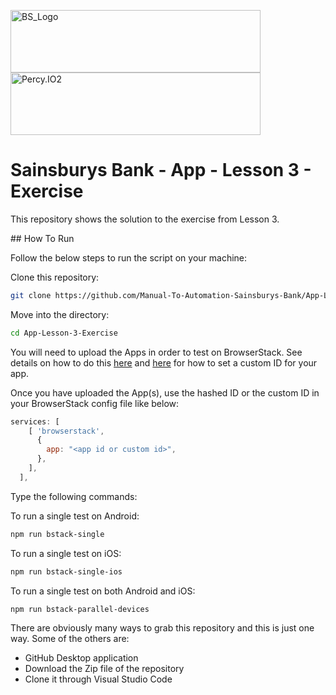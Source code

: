 <p float="left">
  <img src="https://d98b8t1nnulk5.cloudfront.net/production/images/layout/logo-header.png?1469004780" width="400" height="100" title="BS_Logo">
  <img src="https://cdn.cookielaw.org/logos/af33d682-b608-4a02-a87c-726c5880e254/44ba34d9-63c1-451e-a22d-ba28af064ea1/19ef061a-823e-4179-ae5c-43b2c60fe360/New_SB_Logo_r240g108b0.png" width="400" height="100" title="Percy.IO2">
</p>

# Sainsburys Bank - App - Lesson 3 - Exercise

This repository shows the solution to the exercise from Lesson 3.

## How To Run

Follow the below steps to run the script on your machine:

Clone this repository:

```sh
git clone https://github.com/Manual-To-Automation-Sainsburys-Bank/App-Lesson-3-Exercise.git
```

Move into the directory:

```sh
cd App-Lesson-3-Exercise
```

You will need to upload the Apps in order to test on BrowserStack. See details on how to do this [here](https://www.browserstack.com/docs/app-automate/appium/upload-app-from-filesystem) and [here](https://www.browserstack.com/docs/app-automate/appium/upload-app-define-custom-id) for how to set a custom ID for your app.

Once you have uploaded the App(s), use the hashed ID or the custom ID in your BrowserStack config file like below:

```js
services: [
    [ 'browserstack',
      {
        app: "<app id or custom id>",
      },
    ],
  ],
```


Type the following commands:

To run a single test on Android:

```sh
npm run bstack-single
```

To run a single test on iOS:

```sh
npm run bstack-single-ios
```

To run a single test on both Android and iOS:

```sh
npm run bstack-parallel-devices
```

There are obviously many ways to grab this repository and this is just one way. Some of the others are:

 - GitHub Desktop application
 - Download the Zip file of the repository
 - Clone it through Visual Studio Code